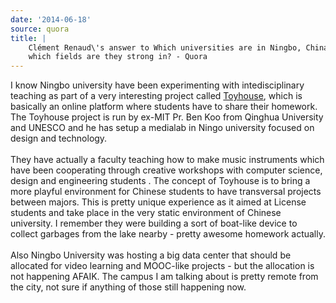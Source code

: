 ```yaml
---
date: '2014-06-18'
source: quora
title: |
    Clément Renaud\'s answer to Which universities are in Ningbo, China and
    which fields are they strong in? - Quora
---
```


I know Ningbo university have been experimenting with intedisciplinary
teaching as part of a very interesting project called
[Toyhouse](http://toyhouse.cc/), which is basically an online platform
where students have to share their homework. The Toyhouse project is run
by ex-MIT Pr. Ben Koo from Qinghua University and UNESCO and he has
setup a medialab in Ningo university focused on design and technology.\
\
They have actually a faculty teaching how to make music instruments
which have been cooperating through creative workshops with computer
science, design and engineering students . The concept of Toyhouse is to
bring a more playful environment for Chinese students to have
transversal projects between majors. This is pretty unique experience as
it aimed at License students and take place in the very static
environment of Chinese university. I remember they were building a sort
of boat-like device to collect garbages from the lake nearby - pretty
awesome homework actually.\
\
Also Ningbo University was hosting a big data center that should be
allocated for video learning and MOOC-like projects - but the allocation
is not happening AFAIK. The campus I am talking about is pretty remote
from the city, not sure if anything of those still happening now.
